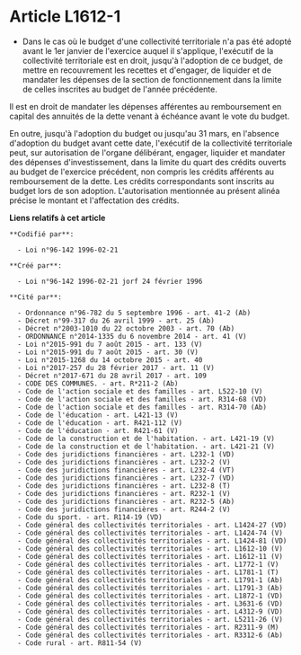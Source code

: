 # Article L1612-1

- Dans le cas où le budget d'une collectivité territoriale n'a pas été adopté avant le 1er janvier de l'exercice auquel il
s'applique, l'exécutif de la collectivité territoriale est en droit, jusqu'à l'adoption de ce budget, de mettre en
recouvrement les recettes et d'engager, de liquider et de mandater les dépenses de la section de fonctionnement dans la
limite de celles inscrites au budget de l'année précédente.

Il est en droit de mandater les dépenses afférentes au remboursement en capital des annuités de la dette venant à échéance
avant le vote du budget.

En outre, jusqu'à l'adoption du budget ou jusqu'au 31 mars, en l'absence d'adoption du budget avant cette date, l'exécutif de
la collectivité territoriale peut, sur autorisation de l'organe délibérant, engager, liquider et mandater des dépenses
d'investissement, dans la limite du quart des crédits ouverts au budget de l'exercice précédent, non compris les crédits
afférents au remboursement de la dette. Les crédits correspondants sont inscrits au budget lors de son adoption.
L'autorisation mentionnée au présent alinéa précise le montant et l'affectation des crédits.

**Liens relatifs à cet article**

	**Codifié par**:

	  - Loi n°96-142 1996-02-21

	**Créé par**:

	  - Loi n°96-142 1996-02-21 jorf 24 février 1996

	**Cité par**:

	  - Ordonnance n°96-782 du 5 septembre 1996 - art. 41-2 (Ab)
	  - Décret n°99-317 du 26 avril 1999 - art. 25 (Ab)
	  - Décret n°2003-1010 du 22 octobre 2003 - art. 70 (Ab)
	  - ORDONNANCE n°2014-1335 du 6 novembre 2014 - art. 41 (V)
	  - Loi n°2015-991 du 7 août 2015 - art. 133 (V)
	  - Loi n°2015-991 du 7 août 2015 - art. 30 (V)
	  - Loi n°2015-1268 du 14 octobre 2015 - art. 40
	  - Loi n°2017-257 du 28 février 2017 - art. 11 (V)
	  - Décret n°2017-671 du 28 avril 2017 - art. 109
	  - CODE DES COMMUNES. - art. R*211-2 (Ab)
	  - Code de l'action sociale et des familles - art. L522-10 (V)
	  - Code de l'action sociale et des familles - art. R314-68 (VD)
	  - Code de l'action sociale et des familles - art. R314-70 (Ab)
	  - Code de l'éducation - art. L421-13 (V)
	  - Code de l'éducation - art. R421-112 (V)
	  - Code de l'éducation - art. R421-61 (V)
	  - Code de la construction et de l'habitation. - art. L421-19 (V)
	  - Code de la construction et de l'habitation. - art. L421-21 (V)
	  - Code des juridictions financières - art. L232-1 (VD)
	  - Code des juridictions financières - art. L232-2 (V)
	  - Code des juridictions financières - art. L232-4 (VT)
	  - Code des juridictions financières - art. L232-7 (VD)
	  - Code des juridictions financières - art. L232-8 (T)
	  - Code des juridictions financières - art. R232-1 (V)
	  - Code des juridictions financières - art. R232-5 (Ab)
	  - Code des juridictions financières - art. R244-2 (V)
	  - Code du sport. - art. R114-19 (VD)
	  - Code général des collectivités territoriales - art. L1424-27 (VD)
	  - Code général des collectivités territoriales - art. L1424-74 (V)
	  - Code général des collectivités territoriales - art. L1424-81 (VD)
	  - Code général des collectivités territoriales - art. L1612-10 (V)
	  - Code général des collectivités territoriales - art. L1612-11 (V)
	  - Code général des collectivités territoriales - art. L1772-1 (V)
	  - Code général des collectivités territoriales - art. L1781-1 (T)
	  - Code général des collectivités territoriales - art. L1791-1 (Ab)
	  - Code général des collectivités territoriales - art. L1791-3 (Ab)
	  - Code général des collectivités territoriales - art. L1872-1 (VD)
	  - Code général des collectivités territoriales - art. L3631-6 (VD)
	  - Code général des collectivités territoriales - art. L4312-9 (VD)
	  - Code général des collectivités territoriales - art. L5211-26 (V)
	  - Code général des collectivités territoriales - art. R2311-9 (M)
	  - Code général des collectivités territoriales - art. R3312-6 (Ab)
	  - Code rural - art. R811-54 (V)
